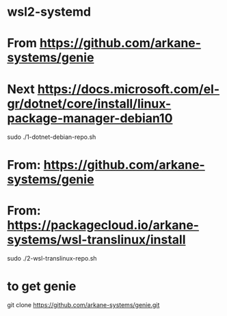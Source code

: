 # wsl2-systemd
 
# From https://github.com/arkane-systems/genie
# Next https://docs.microsoft.com/el-gr/dotnet/core/install/linux-package-manager-debian10

sudo ./1-dotnet-debian-repo.sh

# From: https://github.com/arkane-systems/genie
# From: https://packagecloud.io/arkane-systems/wsl-translinux/install

sudo ./2-wsl-translinux-repo.sh

# to get genie
git clone https://github.com/arkane-systems/genie.git
